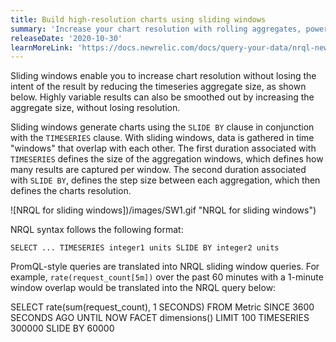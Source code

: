 ```yaml
---
title: Build high-resolution charts using sliding windows
summary: 'Increase your chart resolution with rolling aggregates, powered by sliding windows.'
releaseDate: '2020-10-30'
learnMoreLink: 'https://docs.newrelic.com/docs/query-your-data/nrql-new-relic-query-language/nrql-query-tutorials/create-smoother-charts-sliding-windows'
---
```


Sliding windows enable you to increase chart resolution without losing the intent of the result by reducing the timeseries aggregate size, as shown below. Highly variable results can also be smoothed out by increasing the aggregate size, without losing resolution.

Sliding windows generate charts using the `SLIDE BY` clause in conjunction with the `TIMESERIES` clause. With sliding windows, data is gathered in time "windows" that overlap with each other. The first duration associated with `TIMESERIES` defines the size of the aggregation windows, which defines how many results are captured per window. The second duration associated with `SLIDE BY`, defines the step size between each aggregation, which then defines the charts resolution.

![NRQL for sliding windows])/images/SW1.gif "NRQL for sliding windows")

NRQL syntax follows the following format:

```
SELECT ... TIMESERIES integer1 units SLIDE BY integer2 units
```

PromQL-style queries are translated into NRQL sliding window queries. For example, `rate(request_count[5m])` over the past 60 minutes with a 1-minute window overlap would be translated into the NRQL query below:

SELECT rate(sum(request_count), 1 SECONDS) FROM Metric SINCE 3600 SECONDS AGO UNTIL NOW FACET dimensions() LIMIT 100 TIMESERIES 300000 SLIDE BY 60000
